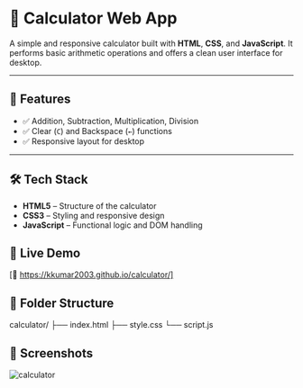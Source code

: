 # 🔢 Calculator Web App

A simple and responsive calculator built with **HTML**, **CSS**, and **JavaScript**. It performs basic arithmetic operations and offers a clean user interface for desktop.

---

## 📌 Features

- ✅ Addition, Subtraction, Multiplication, Division
- ✅ Clear (`C`) and Backspace (`←`) functions
- ✅ Responsive layout for desktop


---

## 🛠️ Tech Stack

- **HTML5** – Structure of the calculator  
- **CSS3** – Styling and responsive design  
- **JavaScript** – Functional logic and DOM handling  

## 🚀 Live Demo

[🔗 https://kkumar2003.github.io/calculator/]

## 🧩 Folder Structure

calculator/
├── index.html
├── style.css
└── script.js

## 📸 Screenshots

![calculator](https://github.com/user-attachments/assets/66292ae2-a974-4208-b628-a13100892878)

